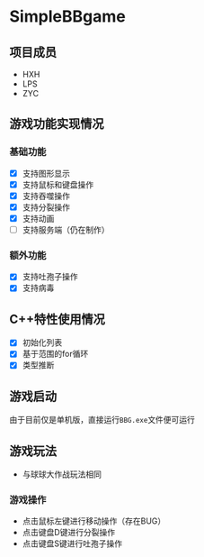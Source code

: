 # SimpleBBgame
## 项目成员

 - HXH
 - LPS
 - ZYC
 
## 游戏功能实现情况

### 基础功能

- [x] 支持图形显示
- [x] 支持鼠标和键盘操作
- [x] 支持吞噬操作
- [x] 支持分裂操作
- [x] 支持动画
- [ ] 支持服务端（仍在制作）

### 额外功能

- [x] 支持吐孢子操作
- [x] 支持病毒

## C++特性使用情况

- [x] 初始化列表
- [x] 基于范围的for循环
- [x] 类型推断

## 游戏启动
  
  由于目前仅是单机版，直接运行`BBG.exe`文件便可运行

## 游戏玩法

 - 与球球大作战玩法相同
    
### 游戏操作

 - 点击鼠标左键进行移动操作（存在BUG）
 - 点击键盘D键进行分裂操作
 - 点击键盘S键进行吐孢子操作
    
    
    
